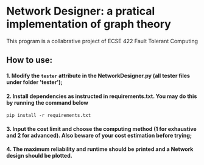 # Network Designer: a pratical implementation of graph theory
This program is a collabrative project of ECSE 422 Fault Tolerant Computing

## How to use:
#### 1. Modify the `tester` attribute in the NetworkDesigner.py (all tester files under folder 'tester');
#### 2. Install dependencies as instructed in requirements.txt. You may do this by running the command below
```
pip install -r requirements.txt
```
#### 3. Input the cost limit and choose the computing method (1 for exhaustive and 2 for advanced). Also beware of your cost estimation before trying;
#### 4. The maximum reliability and runtime should be printed and a Network design should be plotted.

